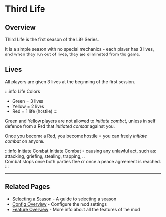 # Third Life

## Overview

Third Life is the first season of the Life Series.

It is a simple season with no special mechanics - each player has 3 lives, and when they run out of lives, they are eliminated from the game.

## Lives
All players are given 3 lives at the beginning of the first session.

:::info Life Colors
- Green = 3 lives
- Yellow = 2 lives
- Red = 1 life (hostile)
:::

Green and Yellow players are not allowed to *initiate combat*, unless in self defence from a Red that *initiated combat* against you.

Once you become a Red, you become hostile = you can freely *initiate combat* on anyone.

:::info Initiate Combat
Initiate Combat = causing any unlawful act, such as: attacking, griefing, stealing, trapping,...<br>
Combat stops once both parties flee or once a peace agreement is reached.
:::

---

## Related Pages

- [Selecting a Season](/guide/selecting-season) - A guide to selecting a season
- [Config Overview](/config/overview) - Configure the mod settings
- [Feature Overview](/features/overview) - More info about all the features of the mod

